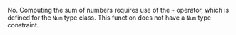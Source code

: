 No.  Computing the sum of numbers requires use of the `+` operator, which is
defined for the `Num` type class.  This function does not have a `Num` type
constraint.
